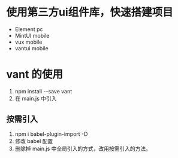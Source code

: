 # 使用第三方ui组件库，快速搭建项目

- Element   pc
- MintUI    mobile
- vux       mobile
- vantui    mobile

# vant 的使用

1. npm install --save vant
2. 在 main.js 中引入

## 按需引入

1. npm i babel-plugin-import -D
2. 修改 babel 配置
3. 删除掉 main.js 中全局引入的方式，改用按需引入的方法。
